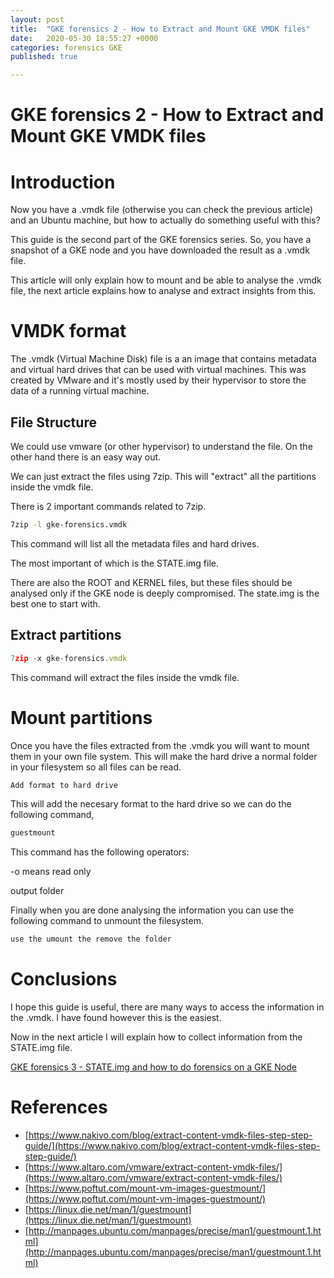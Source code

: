 ```yaml
---
layout: post
title:  "GKE forensics 2 - How to Extract and Mount GKE VMDK files"
date:   2020-05-30 18:55:27 +0000
categories: forensics GKE
published: true

---
```

# GKE forensics 2 - How to Extract and Mount GKE VMDK files

# Introduction

Now you have a .vmdk file  (otherwise you can check the previous article) and an Ubuntu machine, but how to actually do something useful with this?

This guide is the second part of the GKE forensics series. So, you have a snapshot of a GKE node and you have downloaded the result as a .vmdk file.

This article will only explain how to mount and be able to analyse the .vmdk file, the next article explains how to analyse and extract insights from this.

# VMDK format

The .vmdk (Virtual Machine Disk) file is a an image that contains metadata and virtual hard drives that can be used with virtual machines. This was created by VMware and it's mostly used by their hypervisor to store the data of a running virtual machine.

## File Structure

We could use vmware (or other hypervisor) to understand the file. On the other hand there is an easy way out.

We can just extract the files using 7zip. This will "extract" all the partitions inside the vmdk file.

There is 2 important commands related to 7zip.

```bash
7zip -l gke-forensics.vmdk
```

This command will list all the metadata files and hard drives.

<Add output of files>

The most important of which is the STATE.img file.

There are also the ROOT and KERNEL files, but these files should be analysed only if the GKE node is deeply compromised. The state.img is the best one to start with.

## Extract partitions

```jsx
7zip -x gke-forensics.vmdk
```

This command will extract the files inside the vmdk file.

# Mount partitions

Once you have the files extracted from the .vmdk you will want to mount them in your own file system. This will make the hard drive a normal folder in your filesystem so all files can be read.

```bash
Add format to hard drive
```

This will add the necesary format to the hard drive so we can do the following command,

```bash
guestmount
```

This command has the following operators:

 -o  means read only

output folder

Finally when you are done analysing the information you can use the following command to unmount the filesystem.

```bash
use the umount the remove the folder
```

# Conclusions

I hope this guide is useful, there are many ways to access the information in the .vmdk. I have found however this is the easiest.

Now in the next article I will explain how to collect information from the STATE.img file.

[GKE forensics 3 - STATE.img and how to do forensics on a GKE Node ](https://www.notion.so/GKE-forensics-3-STATE-img-and-how-to-do-forensics-on-a-GKE-Node-faeff495d27a4dc4b46ea3adb5ed2426)

# References

- [https://www.nakivo.com/blog/extract-content-vmdk-files-step-step-guide/](https://www.nakivo.com/blog/extract-content-vmdk-files-step-step-guide/)
- [https://www.altaro.com/vmware/extract-content-vmdk-files/](https://www.altaro.com/vmware/extract-content-vmdk-files/)
- [https://www.poftut.com/mount-vm-images-guestmount/](https://www.poftut.com/mount-vm-images-guestmount/)
- [https://linux.die.net/man/1/guestmount](https://linux.die.net/man/1/guestmount)
- [http://manpages.ubuntu.com/manpages/precise/man1/guestmount.1.html](http://manpages.ubuntu.com/manpages/precise/man1/guestmount.1.html)
